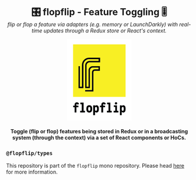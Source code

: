<p align="center">
  <b style="font-size: 25px">🎛 flopflip - Feature Toggling 🎚</b><br />
  <i>flip or flop a feature via adapters (e.g. memory or LaunchDarkly) with real-time updates through a Redux store or React's context.</i>
</p>

<p align="center">
  <img alt="Logo" src="https://raw.githubusercontent.com/tdeekens/flopflip/master/logo.png" /><br /><br />
  <b>Toggle (flip or flop) features being stored in Redux or in a broadcasting system (through the context) via a set of React components or HoCs.</b>
</p>

### `@flopflip/types`

This repository is part of the `flopflip` mono repository. Please head [here](https://github.com/tdeekens/flopflip) for more information.
